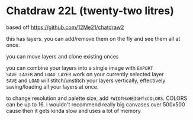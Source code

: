 # Chatdraw 22L (twenty-two litres)

based off https://github.com/12Me21/chatdraw2

this has layers. you can add/remove them on the fly and see them all at once.

you can move layers and clone existing onces

you can combine your layers into a single image with `EXPORT`  
`SAVE LAYER` and `LOAD LAYER` work on your currently selected layer  
`SAVE` and `LOAD` will stitch/unstitch your layers vertically, effectively saving/loading all your layers at once.

to change resolution and palette size, add `?WIDTHxHEIGHTcCOLORS`. COLORS can be up to 16. i wouldn't recommend really big canvases over 500x500 cause then it gets kinda slow and uses a lot of memory
